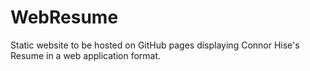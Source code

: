# WebResume
Static website to be hosted on GitHub pages displaying Connor Hise's Resume in a web application format.
